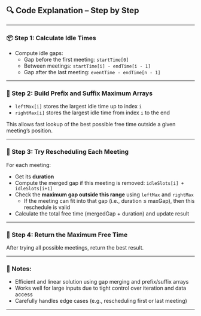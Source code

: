 ## 🔍 Code Explanation – Step by Step

---

### 📦 Step 1: Calculate Idle Times

- Compute idle gaps:
  - Gap before the first meeting: `startTime[0]`
  - Between meetings: `startTime[i] - endTime[i - 1]`
  - Gap after the last meeting: `eventTime - endTime[n - 1]`

---

### 🔄 Step 2: Build Prefix and Suffix Maximum Arrays

- `leftMax[i]` stores the largest idle time up to index `i`
- `rightMax[i]` stores the largest idle time from index `i` to the end

This allows fast lookup of the best possible free time outside a given meeting’s position.

---

### 🔁 Step 3: Try Rescheduling Each Meeting

For each meeting:
- Get its **duration**
- Compute the merged gap if this meeting is removed: `idleSlots[i] + idleSlots[i+1]`
- Check the **maximum gap outside this range** using `leftMax` and `rightMax`
  - If the meeting can fit into that gap (i.e., duration ≤ maxGap), then this reschedule is valid
- Calculate the total free time (mergedGap + duration) and update result

---

### 🧾 Step 4: Return the Maximum Free Time

After trying all possible meetings, return the best result.

---

### 📌 Notes:

- Efficient and linear solution using gap merging and prefix/suffix arrays
- Works well for large inputs due to tight control over iteration and data access
- Carefully handles edge cases (e.g., rescheduling first or last meeting)

---
